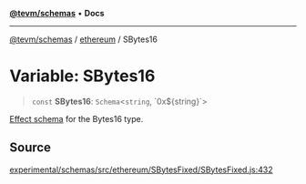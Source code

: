 [**@tevm/schemas**](../../README.md) • **Docs**

***

[@tevm/schemas](../../modules.md) / [ethereum](../README.md) / SBytes16

# Variable: SBytes16

> `const` **SBytes16**: `Schema`\<`string`, \`0x$\{string\}\`\>

[Effect schema](https://github.com/Effect-TS/schema) for the Bytes16 type.

## Source

[experimental/schemas/src/ethereum/SBytesFixed/SBytesFixed.js:432](https://github.com/evmts/tevm-monorepo/blob/main/experimental/schemas/src/ethereum/SBytesFixed/SBytesFixed.js#L432)
